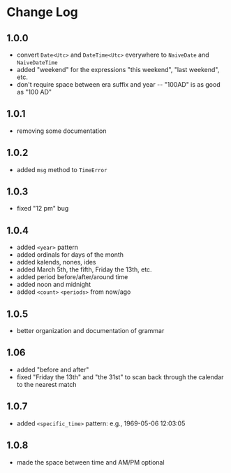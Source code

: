 # Change Log

## 1.0.0
* convert `Date<Utc>` and `DateTime<Utc>` everywhere to `NaiveDate` and `NaiveDateTime`
* added "weekend" for the expressions "this weekend", "last weekend", etc.
* don't require space between era suffix and year -- "100AD" is as good as "100 AD"
## 1.0.1
* removing some documentation
## 1.0.2
* added `msg` method to `TimeError`
## 1.0.3
* fixed "12 pm" bug
## 1.0.4
* added `<year>` pattern
* added ordinals for days of the month
* added kalends, nones, ides
* added March 5th, the fifth, Friday the 13th, etc.
* added period before/after/around time
* added noon and midnight
* added `<count>` `<periods>` from now/ago
## 1.0.5
* better organization and documentation of grammar
## 1.06
* added "before and after"
* fixed "Friday the 13th" and "the 31st" to scan back through the calendar to the nearest match
## 1.0.7
* added `<specific_time>` pattern: e.g., 1969-05-06 12:03:05
## 1.0.8
* made the space between time and AM/PM optional